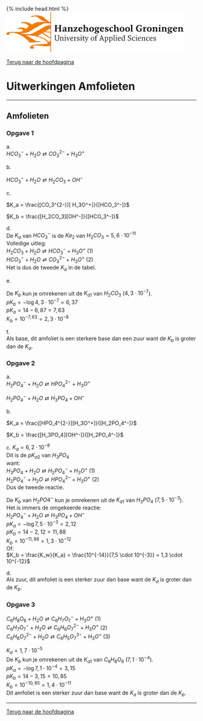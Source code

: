 {% include head.html %}
![Hanze](../hanze/hanze.png)

[Terug naar de hoofdpagina ](../index.md)

# Uitwerkingen Amfolieten

---

## Amfolieten

### Opgave 1

a.  
$HCO_3^-+ H_2O \rightleftarrows CO_3^{2-} + H_3O^+$  

b.  

$HCO_3^- + H_2O \rightleftarrows H_2CO_3 + OH^-$  

c.  

$K_a = \frac{[CO_3^{2-}][ H_3O^+]}{[HCO_3^-]}$  

$K_b = \frac{[H_2CO_3][OH^-]}{[HCO_3^-]}$  

d.  
De $K_a$ van $HCO_3^-$ is de $Ka_2$ van $H_2CO_3 = 5,6 \cdot 10^{-11}$  
Volledige uitleg:  
$H_2CO_3 + H_2O \rightleftarrows HCO_3^- + H_3O^+$      (1)  
$HCO_3^- + H_2O \rightleftarrows CO_3^{2-} + H_3O^+$    (2)  
Het is dus de tweede $K_a$ in de tabel.  

e.  

De $K_b$ kun je omrekenen uit de $K_{a1}$ van $H_2CO_3$ ($4,3 \cdot 10^{-7}$).  
$pK_b = -\log{4,3 \cdot 10^{-7}} = 6,37$  
$pK_a = 14 - 6,87 = 7,63$  
$K_b = 10^{-7,63} = 2,3 \cdot 10^{-8}$  

f.  
Als base, dit amfoliet is een sterkere base dan een zuur want de $K_b$ is groter dan de $K_a$.  

### Opgave 2

a.  
$H_2PO_4^- + H_2O \rightleftarrows HPO_4^{2-} + H_3O^+$  

$H_2PO_4^- + H_2O \rightleftarrows H_3PO_4 + OH^-$  

b.  

$K_a = \frac{[HPO_4^{2-}][H_3O^+]}{[H_2PO_4^-]}$  

$K_b = 	\frac{[H_3PO_4][OH^-]}{[H_2PO_4^-]}$  

c.
$K_a = 6,2 \cdot 10^{-8}$  
Dit is de $pK_{a2}$ van $H_3PO_4$  
want:  
$H_3PO_4 + H_2O \rightleftarrows H_2PO_4^- + H_3O^+$ (1)  
$H_2PO_4^- + H_2O \rightleftarrows HPO_4^{2-} + H_3O^+$ (2)  
Dus de tweede reactie.  

De $K_b$ van $H_2PO4^-$ kun je omrekenen uit de $K_{a1}$ van $H_3PO_4$ ($7,5 \cdot 10^{-3}$).  
Het is immers de omgekeerde reactie:  
$H_2PO_4^- + H_2O \rightleftarrows  H_3PO_4 + OH^-$  
$pK_a = -\log{7,5 \cdot 10^{-3}} = 2,12$  
$pK_b = 14 - 2,12 = 11,88$  
$K_b = 10^{-11,88} = 1,3 \cdot 10^{-12}$  
Of:  
$K_b = \frac{K_w}{K_a} = \frac{10^{-14}}{7,5 \cdot 10^{-3}} = 1,3 \cdot 10^{-12}$  

d.  
Als zuur, dit amfoliet is een sterker zuur dan base want de $K_a$ is groter dan de $K_b$.  

### Opgave 3

$C_6H_8O_6 + H_2O \rightleftarrows C_6H_7O_7^- + H_3O^+$ (1)  
$C_6H_7O_7^- + H_2O \rightleftarrows C_6H_6O_7^{2-} + H_3O^+$ (2)  
$C_6H_6O_7^{2-} + H_2O \rightleftarrows C_6H_5O_7^{3-} + H_3O^+$ (3)  

$K_a = 1,7 \cdot 10^{-5}$  
De $K_b$ kun je omrekenen uit de $K_{a1}$ van $C_6H_8O_6$ ($7,1 \cdot 10^{-4}$).  
$pK_a = -\log{7,1 \cdot 10^{-4}} = 3,15$  
$pK_b = 14 - 3,15 = 10,85$  
$K_b = 10^{-10,85} = 1,4 \cdot 10^{-11}$  
Dit amfoliet is een sterker zuur dan base want de $K_a$ is groter dan de $K_b$.  

---

[Terug naar de hoofdpagina ](../index.md)
